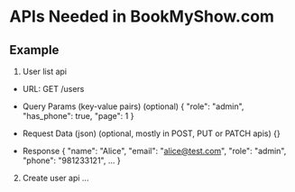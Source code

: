 # APIs Needed in BookMyShow.com

## Example

1. User list api

- URL: GET /users

- Query Params (key-value pairs) (optional)
  {
  "role": "admin",
  "has_phone": true,
  "page": 1
  }

- Request Data (json) (optional, mostly in POST, PUT or PATCH apis)
  {}

- Response
  {
  "name": "Alice",
  "email": "alice@test.com",
  "role": "admin",
  "phone": "981233121",
  ...
  }

2. Create user api
   ...

